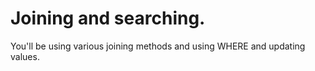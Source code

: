 # Joining and searching.

You'll be using various joining methods and using WHERE and updating values.
